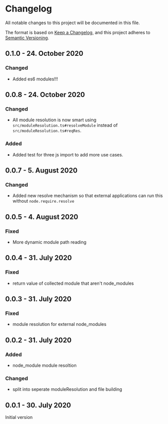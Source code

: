 # Changelog
All notable changes to this project will be documented in this file.

The format is based on [Keep a Changelog](https://keepachangelog.com/en/1.0.0/),
and this project adheres to [Semantic Versioning](https://semver.org/spec/v2.0.0.html).

## 0.1.0 - 24. October 2020
### Changed
- Added es6 modules!!!

## 0.0.8 - 24. October 2020
### Changed
- All module resolution is now smart using `src/moduleResolution.ts#resolveModule` instead of `src/moduleResolution.ts#reqRes`.

### Added
- Added test for three js import to add more use cases.

## 0.0.7 - 5. August 2020
### Changed
- Added new resolve mechanism so that external applications can run this without `node.require.resolve`

## 0.0.5 - 4. August 2020
### Fixed
- More dynamic module path reading

## 0.0.4 - 31. July 2020
### Fixed
- return value of collected module that aren't node_modules

## 0.0.3 - 31. July 2020
### Fixed
- module resolution for external node_modules

## 0.0.2 - 31. July 2020
### Added
- node_module module resoltion

### Changed
- split into seperate moduleResolution and file building

## 0.0.1 - 30. July 2020
Initial version
